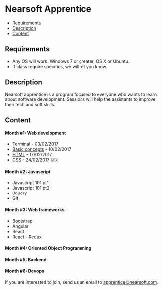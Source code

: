 # Nearsoft Apprentice

* [Requirements](#requirements)
* [Description](#description)
* [Content](#content)

## Requirements

* Any OS will work. Windows 7 or greater, OS X or Ubuntu.
* If class require specifics, we will let you know.

## Description
Nearsoft apprentice is a program focused to everyone who wants to learn about software development. Sessions will help the assistants to improve their tech and soft skills.

## Content

#### Month #1: Web development

* [Terminal](https://slides.com/cristiancota-1/apprentice) - 03/02/2017
* [Basic concepts](http://slides.com/cristiancota-1/basic-concepts#/) - 10/02/2017
* [HTML](http://slides.com/cristiancota-1/html-css#/) - 17/02/2017
* [CSS](http://slides.com/cristiancota-1/html-css#/) - 24/02/2017 🇲🇽

#### Month #2: Javascript
* Javascript 101 pt1
* Javascript 101 pt2
* Jquery
* Git

#### Month #3: Web frameworks
* Bootstrap
* Angular
* React
* React - Redux

#### Month #4: Oriented Object Programming
#### Month #5: Backend
#### Month #6: Devops

If you are interested to join, send us an email to <apprentice@nearsoft.com>.
